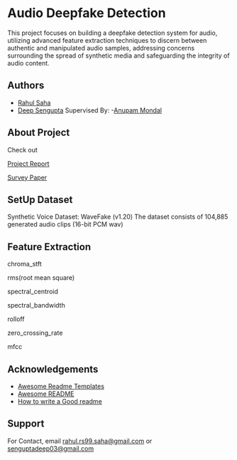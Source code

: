 # Audio Deepfake Detection
This project focuses on building a deepfake detection system for audio, utilizing advanced feature extraction techniques to discern between authentic and manipulated audio samples, addressing concerns surrounding the spread of synthetic media and safeguarding the integrity of audio content.



## Authors

- [Rahul Saha](https://github.com/Rahul99Saha)
- [Deep Sengupta]()
Supervised By: -[Anupam Mondal]()


## About Project
Check out

[Project Report](https://github.com/Rahul99Saha/Audio-DeepFake-Detection/blob/main/Report/Report(Innovative%20Project).docx)

[Survey Paper](Report/Audio_DeepFake_Detection_Survey_Paper_.pdf)
## SetUp Dataset
Synthetic Voice Dataset: WaveFake (v1.20)
The dataset consists of 104,885 generated audio clips (16-bit PCM wav)
## Feature Extraction
chroma_stft

rms(root mean square)

spectral_centroid

spectral_bandwidth

rolloff

zero_crossing_rate

mfcc
## Acknowledgements

 - [Awesome Readme Templates](https://awesomeopensource.com/project/elangosundar/awesome-README-templates)
 - [Awesome README](https://github.com/matiassingers/awesome-readme)
 - [How to write a Good readme](https://bulldogjob.com/news/449-how-to-write-a-good-readme-for-your-github-project)


## Support

For Contact, email rahul.rs99.saha@gmail.com or senguptadeep03@gmail.com 
